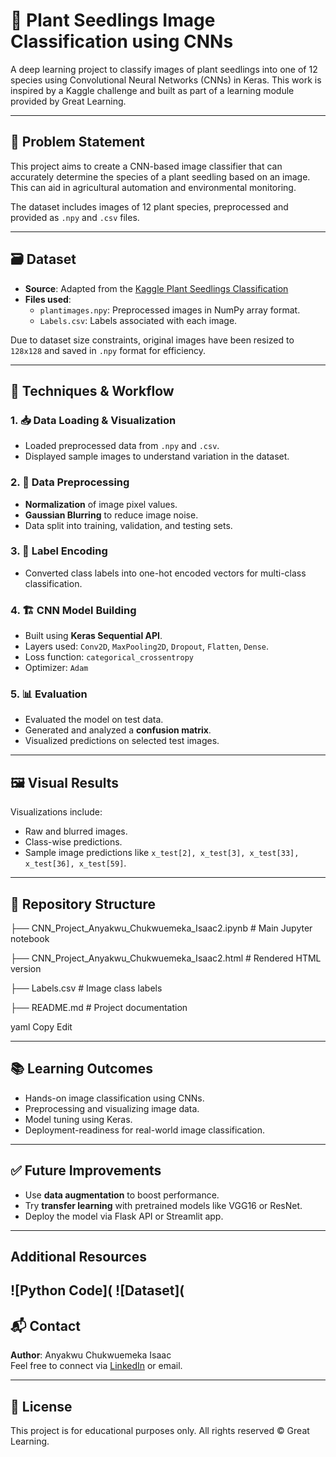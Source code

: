 # 🌱 Plant Seedlings Image Classification using CNNs

A deep learning project to classify images of plant seedlings into one of 12 species using Convolutional Neural Networks (CNNs) in Keras. This work is inspired by a Kaggle challenge and built as part of a learning module provided by Great Learning.

---

## 📌 Problem Statement

This project aims to create a CNN-based image classifier that can accurately determine the species of a plant seedling based on an image. This can aid in agricultural automation and environmental monitoring.

The dataset includes images of 12 plant species, preprocessed and provided as `.npy` and `.csv` files.

---

## 🗃 Dataset

- **Source**: Adapted from the [Kaggle Plant Seedlings Classification](https://www.kaggle.com/c/plant-seedlings-classification)
- **Files used**:
  - `plantimages.npy`: Preprocessed images in NumPy array format.
  - `Labels.csv`: Labels associated with each image.

Due to dataset size constraints, original images have been resized to `128x128` and saved in `.npy` format for efficiency.

---

## 🧠 Techniques & Workflow

### 1. 📥 Data Loading & Visualization
- Loaded preprocessed data from `.npy` and `.csv`.
- Displayed sample images to understand variation in the dataset.

### 2. 🧼 Data Preprocessing
- **Normalization** of image pixel values.
- **Gaussian Blurring** to reduce image noise.
- Data split into training, validation, and testing sets.

### 3. 🔀 Label Encoding
- Converted class labels into one-hot encoded vectors for multi-class classification.

### 4. 🏗 CNN Model Building
- Built using **Keras Sequential API**.
- Layers used: `Conv2D`, `MaxPooling2D`, `Dropout`, `Flatten`, `Dense`.
- Loss function: `categorical_crossentropy`
- Optimizer: `Adam`

### 5. 📊 Evaluation
- Evaluated the model on test data.
- Generated and analyzed a **confusion matrix**.
- Visualized predictions on selected test images.

---

## 🖼 Visual Results

Visualizations include:
- Raw and blurred images.
- Class-wise predictions.
- Sample image predictions like `x_test[2], x_test[3], x_test[33], x_test[36], x_test[59]`.

---

## 📁 Repository Structure

├── CNN_Project_Anyakwu_Chukwuemeka_Isaac2.ipynb # Main Jupyter notebook 

├── CNN_Project_Anyakwu_Chukwuemeka_Isaac2.html # Rendered HTML version 

├── Labels.csv # Image class labels

├── README.md # Project documentation

yaml
Copy
Edit

---

## 📚 Learning Outcomes

- Hands-on image classification using CNNs.
- Preprocessing and visualizing image data.
- Model tuning using Keras.
- Deployment-readiness for real-world image classification.

---

## ✅ Future Improvements

- Use **data augmentation** to boost performance.
- Try **transfer learning** with pretrained models like VGG16 or ResNet.
- Deploy the model via Flask API or Streamlit app.

---
## Additional Resources
![Python Code](
![Dataset](
---

## 📬 Contact

**Author**: Anyakwu Chukwuemeka Isaac  
Feel free to connect via [LinkedIn](https://www.linkedin.com/in/chukwuemekaanyakwu2409) or email.

---

## 📜 License

This project is for educational purposes only. All rights reserved © Great Learning.
